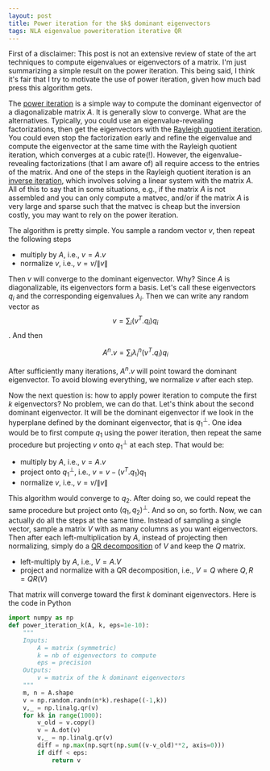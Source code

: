 ```yaml
---
layout: post
title: Power iteration for the $k$ dominant eigenvectors
tags: NLA eigenvalue poweriteration iterative QR
---
```


First of a disclaimer: This post is not an extensive review of state of the art
techniques to compute eigenvalues or eigenvectors of a matrix. I'm just
summarizing a simple result on the power iteration. This being said, I think
it's fair that I try to motivate the use of power iteration, given how much bad
press this algorithm gets.

The [power iteration](https://en.wikipedia.org/wiki/Power_iteration) 
is a simple way to compute the dominant eigenvector of a
diagonalizable matrix $A$. It is generally slow to converge. What are the
alternatives. Typically, you could use an eigenvalue-revealing factorizations,
then get the eigenvectors with the
[Rayleigh quotient 
iteration](https://en.wikipedia.org/wiki/Rayleigh_quotient_iteration).
You could even stop the factorization early and refine the eigenvalue and
compute the eigenvector at the same time with the Rayleigh quotient iteration,
which converges at a cubic rate(!).
However, the eigenvalue-revealing factorizations (that I am aware of) all
require access to the entries of the matrix. And one of the steps in the
Rayleigh quotient iteration is an 
[inverse iteration](https://en.wikipedia.org/wiki/Inverse_iteration), 
which involves solving a linear system with the matrix $A$.
All of this to say that in some situations, e.g., if the matrix $A$ is not
assembled and you can only compute a matvec, and/or if the matrix $A$ is very
large and sparse such that the matvec is cheap but the inversion costly, you may
want to rely on the power iteration.

The algorithm is pretty simple. You sample a random vector $v$, then repeat the
following steps
* multiply by $A$, i.e., $v = A.v$
* normalize $v$, i.e., $v = v / \| v\|$

Then $v$ will converge to the dominant eigenvector. Why? Since $A$ is
diagonalizable, its eigenvectors form a basis. Let's call these eigenvectors
$q_i$ and the corresponding eigenvalues $\lambda_i$. Then we can write any
random vector as $$ v = \sum_i (v^T.q_i) q_i $$. And then

$$ A^n. v = \sum_i \lambda_i^n (v^T.q_i) q_i $$

After sufficiently many iterations, $A^n . v$ will point toward the dominant
eigenvector. To avoid blowing everything, we normalize $v$ after each step.

Now the next question is: how to apply power iteration to compute the first $k$
eigenvectors? No problem, we can do that. Let's think about the second dominant
eigenvector. It will be the dominant eigenvector if we look in the hyperplane
defined by the dominant eigenvector, that is $q_1^\perp$. One idea would be to
first compute $q_1$ using the power iteration, then repeat the same procedure
but projecting $v$ onto $q_1^\perp$ at each step. That would be:
* multiply by $A$, i.e., $v = A.v$
* project onto $q_1^\perp$, i.e., $v = v - (v^T.q_1)q_1$
* normalize $v$, i.e., $v = v / \| v\|$

This algorithm would converge to $q_2$. After doing so, we could repeat the same
procedure but project onto $(q_1,q_2)^\perp$. And so on, so forth. Now, we can
actually do all the steps at the same time. Instead of sampling a single vector,
sample a matrix $V$ with as many columns as you want eigenvectors. Then after
each left-multiplication by $A$, instead of projecting then normalizing, simply
do a [QR decomposition](https://en.wikipedia.org/wiki/QR_decomposition)
of $V$ and keep the $Q$ matrix. 
* left-multiply by $A$, i.e., $V = A.V$
* project and normalize with a QR decomposition, i.e., $V=Q$ where $Q,R = QR(V)$

That matrix will converge
toward the first $k$ dominant eigenvectors. Here is the code in Python
```python
import numpy as np
def power_iteration_k(A, k, eps=1e-10):
    """
    Inputs:
        A = matrix (symmetric)
        k = nb of eigenvectors to compute
        eps = precision
    Outputs:
        v = matrix of the k dominant eigenvectors
    """
    m, n = A.shape
    v = np.random.randn(n*k).reshape((-1,k))
    v,_ = np.linalg.qr(v)
    for kk in range(1000):
        v_old = v.copy()
        v = A.dot(v)
        v,_ = np.linalg.qr(v)
        diff = np.max(np.sqrt(np.sum((v-v_old)**2, axis=0)))
        if diff < eps:
            return v
```
